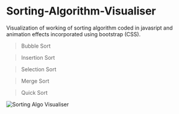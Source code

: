 # Sorting-Algorithm-Visualiser

Visualization of working of sorting algorithm coded in javasript and animation effects incorporated using bootstrap (CSS).

> Bubble Sort

> Insertion Sort

> Selection Sort

> Merge Sort

> Quick Sort

![Sorting Algo Visualiser](https://user-images.githubusercontent.com/84837582/119627122-85a43580-be29-11eb-861a-53dbbbe6b72b.jpg)
